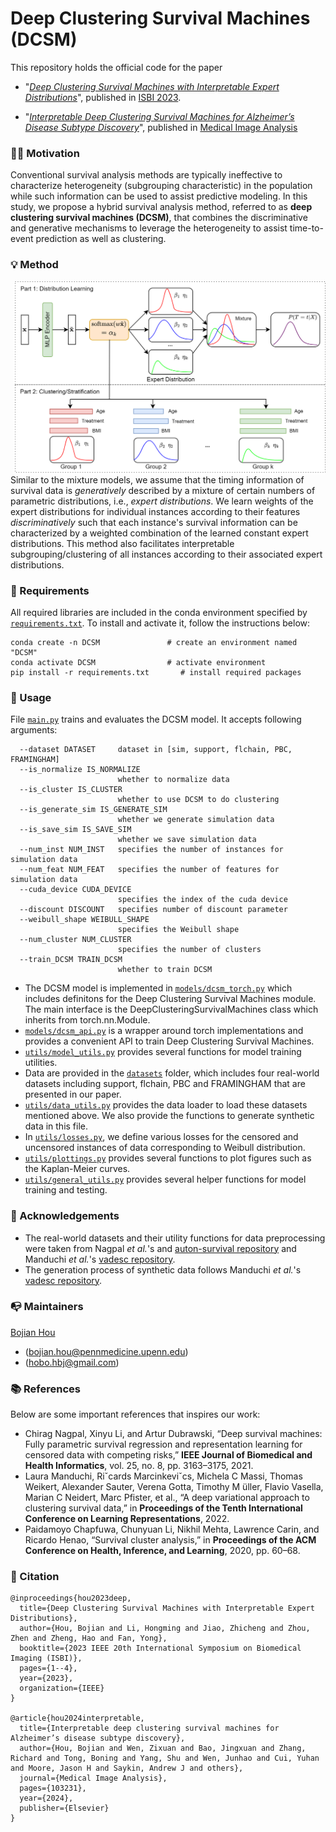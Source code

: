 # Deep Clustering Survival Machines (DCSM)

This repository holds the official code for the paper 

* "[*Deep Clustering Survival Machines with Interpretable Expert Distributions*](https://arxiv.org/abs/2301.11826)", 
 published in [ISBI 2023](http://2023.biomedicalimaging.org/en/).  

* "[*Interpretable Deep Clustering Survival Machines for Alzheimer’s Disease Subtype Discovery*](https://www.sciencedirect.com/science/article/abs/pii/S1361841524001567)",
 published in [Medical Image Analysis](https://www-sciencedirect-com.proxy.library.upenn.edu/journal/medical-image-analysis)


### 🦸‍♀ Motivation
Conventional survival analysis methods are typically ineffective 
to characterize heterogeneity (subgrouping characteristic) in the 
population while such information can be used to assist predictive modeling.
In this study, we propose a hybrid survival analysis method, referred
to as **deep clustering survival machines (DCSM)**, that combines the 
discriminative and generative mechanisms to leverage the heterogeneity 
to assist time-to-event prediction as well as clustering.

### 💡 Method

<img align="right" src="DCSM_model_arch.png" width="500" />

Similar to the mixture models, we assume that the timing information of 
survival data is _generatively_ described by a mixture of certain 
numbers of parametric distributions, i.e., _expert distributions_. 
We learn weights of the expert distributions for individual instances 
according to their features _discriminatively_ such that each 
instance's survival information can be characterized by a weighted 
combination of the learned constant expert distributions. 
This method also facilitates interpretable subgrouping/clustering 
of all instances according to their associated expert distributions.

### 📝 Requirements

All required libraries are included in the conda environment specified by 
[`requirements.txt`](requirements.txt). To install and activate it, follow the instructions below:

```
conda create -n DCSM               # create an environment named "DCSM"
conda activate DCSM                # activate environment
pip install -r requirements.txt       # install required packages
```

### 🔨 Usage

File [`main.py`](main.py) trains and evaluates the DCSM model. 
It accepts following arguments:

```
  --dataset DATASET     dataset in [sim, support, flchain, PBC, FRAMINGHAM]
  --is_normalize IS_NORMALIZE
                        whether to normalize data
  --is_cluster IS_CLUSTER
                        whether to use DCSM to do clustering
  --is_generate_sim IS_GENERATE_SIM
                        whether we generate simulation data
  --is_save_sim IS_SAVE_SIM
                        whether we save simulation data
  --num_inst NUM_INST   specifies the number of instances for simulation data
  --num_feat NUM_FEAT   specifies the number of features for simulation data
  --cuda_device CUDA_DEVICE
                        specifies the index of the cuda device
  --discount DISCOUNT   specifies number of discount parameter
  --weibull_shape WEIBULL_SHAPE
                        specifies the Weibull shape
  --num_cluster NUM_CLUSTER
                        specifies the number of clusters
  --train_DCSM TRAIN_DCSM
                        whether to train DCSM
```

* The DCSM model is implemented in [`models/dcsm_torch.py`](models/dcsm_torch.py) which
includes definitons for the Deep Clustering Survival Machines module.
The main interface is the DeepClusteringSurvivalMachines class which inherits
from torch.nn.Module. 
* [`models/dcsm_api.py`](models/dcsm_api.py) is a wrapper 
around torch implementations and provides a convenient API to train 
Deep Clustering Survival Machines.
* [`utils/model_utils.py`](utils/model_utils.py) provides several functions 
for model training utilities.
* Data are provided in the [`datasets`](datasets) folder, 
which includes four real-world datasets including support, 
flchain, PBC and FRAMINGHAM that are presented in our paper. 
* [`utils/data_utils.py`](utils/data_utils.py) provides the data loader 
to load these datasets mentioned above. 
We also provide the functions to generate synthetic data in this file. 
* In [`utils/losses.py`](utils/losses.py), we define 
various losses for the censored and uncensored
instances of data corresponding to Weibull distribution. 
* [`utils/plottings.py`](utils/plottings.py) provides several functions to 
plot figures such as the Kaplan-Meier curves.
* [`utils/general_utils.py`](utils/general-utils.py) provides several helper functions 
for model training and testing.

### 🤝 Acknowledgements

- The real-world datasets and their utility functions for data preprocessing 
were taken from Nagpal *et al.*'s and 
[auton-survival repository](https://github.com/autonlab/auton-survival) and 
Manduchi *et al.*'s [vadesc repository](https://github.com/i6092467/vadesc).
- The generation process of synthetic data follows Manduchi *et al.*'s 
[vadesc repository](https://github.com/i6092467/vadesc).

### 📭 Maintainers

[Bojian Hou](http://bojianhou.com) 
- ([bojian.hou@pennmedicine.upenn.edu](mailto:bojian.hou@pennmedicine.upenn.edu))
- ([hobo.hbj@gmail.com](mailto:hobo.hbj@gmail.com))


### 📚 References

Below are some important references that inspires our work:
- Chirag Nagpal, Xinyu Li, and Artur Dubrawski, “Deep
survival machines: Fully parametric survival regression
and representation learning for censored data with competing risks,” 
**IEEE Journal of Biomedical and Health
Informatics**, vol. 25, no. 8, pp. 3163–3175, 2021.
- Laura Manduchi, Riˇcards Marcinkeviˇcs, Michela C
Massi, Thomas Weikert, Alexander Sauter, Verena
Gotta, Timothy M ̈uller, Flavio Vasella, Marian C Neidert, 
Marc Pfister, et al., “A deep variational approach to clustering survival data,” in
**Proceedings of the Tenth International Conference on Learning Representations**, 2022.
- Paidamoyo Chapfuwa, Chunyuan Li, Nikhil Mehta,
Lawrence Carin, and Ricardo Henao, “Survival cluster analysis,” 
in **Proceedings of the ACM Conference on Health, Inference, and Learning**, 
2020, pp. 60–68.


### 🙂 Citation

```
@inproceedings{hou2023deep,
  title={Deep Clustering Survival Machines with Interpretable Expert Distributions},
  author={Hou, Bojian and Li, Hongming and Jiao, Zhicheng and Zhou, Zhen and Zheng, Hao and Fan, Yong},
  booktitle={2023 IEEE 20th International Symposium on Biomedical Imaging (ISBI)},
  pages={1--4},
  year={2023},
  organization={IEEE}
}

@article{hou2024interpretable,
  title={Interpretable deep clustering survival machines for Alzheimer’s disease subtype discovery},
  author={Hou, Bojian and Wen, Zixuan and Bao, Jingxuan and Zhang, Richard and Tong, Boning and Yang, Shu and Wen, Junhao and Cui, Yuhan and Moore, Jason H and Saykin, Andrew J and others},
  journal={Medical Image Analysis},
  pages={103231},
  year={2024},
  publisher={Elsevier}
}
```

